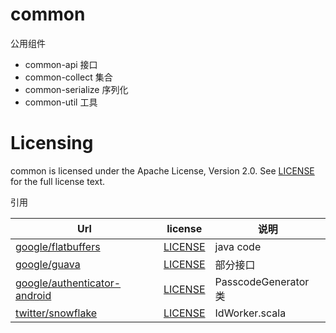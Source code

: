 # common

公用组件

* common-api       接口
* common-collect   集合
* common-serialize 序列化
* common-util      工具

Licensing
=========
common is licensed under the Apache License, Version 2.0. See
[LICENSE](https://github.com/binave/common/blob/master/LICENSE) for the full
license text.

引用

|Url|license|说明|
|---|---|---|
|[google/flatbuffers](https://github.com/google/flatbuffers)|[LICENSE](https://github.com/google/flatbuffers/blob/master/LICENSE.txt)|java code|
|[google/guava](https://github.com/google/guava)|[LICENSE](https://github.com/google/guava/blob/master/COPYING)|部分接口|
|[google/authenticator-android](https://github.com/google/google-authenticator-android)|[LICENSE](https://github.com/google/google-authenticator-android/blob/master/LICENSE)|PasscodeGenerator 类|
|[twitter/snowflake](https://github.com/twitter-archive/snowflake/tree/scala_28)|[LICENSE](https://github.com/twitter-archive/snowflake/blob/scala_28/LICENSE)|IdWorker.scala|
